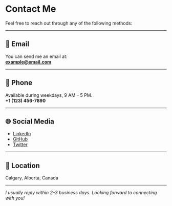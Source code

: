 # Contact Me

Feel free to reach out through any of the following methods:

---

## 📧 Email
You can send me an email at:  
**example@email.com**

---

## 📱 Phone
Available during weekdays, 9 AM – 5 PM.  
**+1 (123) 456-7890**

---

## 🌐 Social Media
- [LinkedIn](https://linkedin.com/in/example)
- [GitHub](https://github.com/example)
- [Twitter](https://twitter.com/example)

---

## 📍 Location
Calgary, Alberta, Canada  

---

*I usually reply within 2–3 business days. Looking forward to connecting with you!*